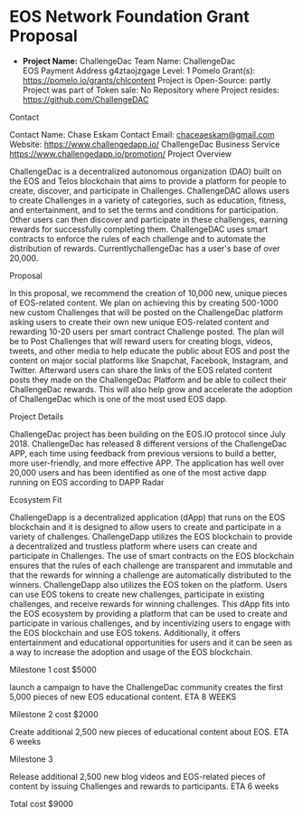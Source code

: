 # EOS Network Foundation Grant Proposal
- **Project Name:** ChallengeDac 
Team Name: ChallengeDac  
EOS Payment Address  g4ztaojzgage
Level: 1
Pomelo Grant(s): https://pomelo.io/grants/chlcontent
Project is Open-Source: partly
Project was part of Token sale: No
Repository where Project resides: https://github.com/ChallengeDAC
 
 
Contact

Contact Name: Chase  Eskam
Contact Email: chaceaeskam@gmail.com
Website: https://www.challengedapp.io/
ChallengeDac Business Service https://www.challengedapp.io/promotion/
Project Overview

ChallengeDac is a decentralized autonomous organization (DAO) built on the EOS and Telos blockchain that aims to provide a platform for people to create, discover, and participate in Challenges. ChallengeDAC allows users to create Challenges in a variety of categories, such as education, fitness, and entertainment, and to set the terms and conditions for participation. Other users can then discover and participate in these challenges, earning rewards for successfully completing them. ChallengeDAC uses smart contracts to enforce the rules of each challenge and to automate the distribution of rewards. CurrentlychallengeDac has a user's base of over 20,000. 
 



Proposal

In this proposal, we recommend the creation of 10,000 new, unique pieces of EOS-related content. 
We plan on achieving this by creating 500-1000 new custom Challenges that will be posted on the ChallengeDac platform asking users to create their own new unique EOS-related content and rewarding 10-20 users per smart contract Challenge posted. 
The plan will be to Post Challenges that will reward users for creating blogs, videos, tweets, and other media to help educate the public about EOS and post the content on major social platforms like Snapchat, Facebook, Instagram, and Twitter. Afterward users can share the links of the EOS related content posts they made on the ChallengeDac Platform and be able to collect their ChallengeDac rewards. 
 This will also help grow and accelerate the adoption of ChallengeDac which is one of the most used EOS dapp.


Project Details

ChallengeDac project has been building on the EOS.IO  protocol since July 2018. ChallengeDac has released 8 different versions of the ChallengeDac APP, each time using feedback from previous versions to build a better, more user-friendly, and more effective APP.
The application has well over 20,000 users and has been identified as one of the most active dapp running on EOS according to DAPP Radar

Ecosystem Fit

ChallengeDapp is a decentralized application (dApp) that runs on the EOS blockchain and it is designed to allow users to create and participate in a variety of challenges.
ChallengeDapp utilizes the EOS blockchain to provide a decentralized and trustless platform where users can create and participate in Challenges. The use of smart contracts on the EOS blockchain ensures that the rules of each challenge are transparent and immutable and that the rewards for winning a challenge are automatically distributed to the winners.
ChallengeDapp also utilizes the EOS token on the platform. Users can use EOS tokens to create new challenges, participate in existing challenges, and receive rewards for winning challenges.
This dApp fits into the EOS ecosystem by providing a platform that can be used to create and participate in various challenges, and by incentivizing users to engage with the EOS blockchain and use EOS tokens. Additionally, it offers entertainment and educational opportunities for users and it can be seen as a way to increase the adoption and usage of the EOS blockchain.



Milestone 1 cost $5000

launch a campaign to have the ChallengeDac community creates the first 5,000 pieces of new EOS educational content. ETA 8 WEEKS

Milestone 2 cost $2000

Create additional 2,500 new pieces of educational content about EOS. ETA 6 weeks 

Milestone 3 

Release additional 2,500 new blog videos and EOS-related pieces of content by issuing Challenges and rewards to participants. ETA 6 weeks 


Total cost $9000